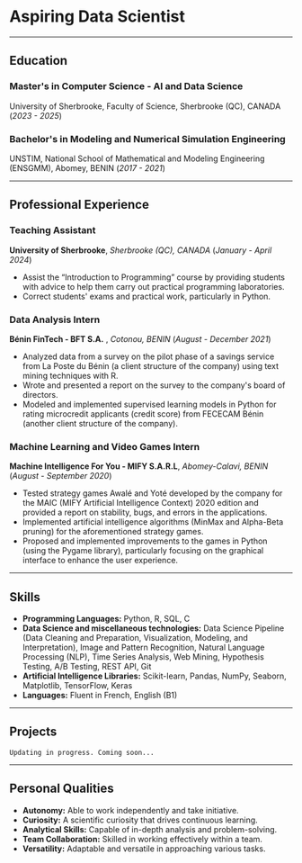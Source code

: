 # Aspiring Data Scientist
---
## Education

### Master's in Computer Science - AI and Data Science 
University of Sherbrooke, Faculty of Science, Sherbrooke (QC), CANADA 
(*2023 - 2025*)

### Bachelor's in Modeling and Numerical Simulation Engineering
UNSTIM, National School of Mathematical and Modeling Engineering (ENSGMM), Abomey, BENIN
(*2017 - 2021*)

---
## Professional Experience

### Teaching Assistant

**University of Sherbrooke**, *Sherbrooke (QC), CANADA*
(*January - April 2024*)
  - Assist the “Introduction to Programming” course by providing students with advice to help them carry out practical programming laboratories.
  - Correct students' exams and practical work, particularly in Python.

### Data Analysis Intern

**Bénin FinTech - BFT S.A.** , *Cotonou, BENIN*
(*August - December 2021*)
  - Analyzed data from a survey on the pilot phase of a savings service from La Poste du Bénin (a client structure of the company) using text mining techniques with R.
  - Wrote and presented a report on the survey to the company's board of directors.
  - Modeled and implemented supervised learning models in Python for rating microcredit applicants (credit score) from FECECAM Bénin (another client structure of the company).

### Machine Learning and Video Games Intern

**Machine Intelligence For You - MIFY S.A.R.L**, *Abomey-Calavi, BENIN*
(*August - September 2020*)
  - Tested strategy games Awalé and Yoté developed by the company for the MAIC (MIFY Artificial Intelligence Context) 2020 edition and provided a report on stability, bugs, and errors in the applications.
  - Implemented artificial intelligence algorithms (MinMax and Alpha-Beta pruning) for the aforementioned strategy games.
  - Proposed and implemented improvements to the games in Python (using the Pygame library), particularly focusing on the graphical interface to enhance the user experience.

---
## Skills

- **Programming Languages:** Python, R, SQL, C
- **Data Science and miscellaneous technologies:**
  Data Science Pipeline (Data Cleaning and Preparation, Visualization, Modeling, and Interpretation), Image and Pattern Recognition, Natural Language Processing (NLP), Time Series Analysis, Web Mining, Hypothesis Testing, A/B Testing, REST API, Git
- **Artificial Intelligence Libraries:**
  Scikit-learn, Pandas, NumPy, Seaborn, Matplotlib, TensorFlow, Keras
- **Languages:** Fluent in French, English (B1)
  
---
## Projects
`Updating in progress. Coming soon...`

---
## Personal Qualities

- **Autonomy:** Able to work independently and take initiative.
- **Curiosity:** A scientific curiosity that drives continuous learning.
- **Analytical Skills:** Capable of in-depth analysis and problem-solving.
- **Team Collaboration:** Skilled in working effectively within a team.
- **Versatility:** Adaptable and versatile in approaching various tasks.

